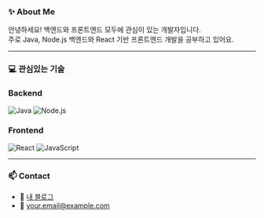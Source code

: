 ### ✨ About Me

안녕하세요! 백엔드와 프론트엔드 모두에 관심이 있는 개발자입니다.  
주로 Java, Node.js 백엔드와 React 기반 프론트엔드 개발을 공부하고 있어요.

---

### 💻 관심있는 기술

### Backend  
![Java](https://img.shields.io/badge/Java-007396?style=for-the-badge&logo=openjdk&logoColor=white) ![Node.js](https://img.shields.io/badge/Node.js-339933?style=for-the-badge&logo=nodedotjs&logoColor=white)

### Frontend  
![React](https://img.shields.io/badge/React-20232A?style=for-the-badge&logo=react&logoColor=61DAFB) ![JavaScript](https://img.shields.io/badge/JavaScript-F7DF1E?style=for-the-badge&logo=javascript&logoColor=black)

---

### 📫 Contact

- 📝 [내 블로그](https://your-blog-url.com)  
- 📧 your.email@example.com  

